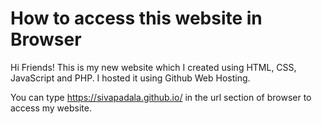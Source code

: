 # How to access this website in Browser

Hi Friends! This is my new website which I created using HTML, CSS, JavaScript and PHP. I hosted it using Github Web Hosting.

You can type https://sivapadala.github.io/ in the url section of browser to access my website.
